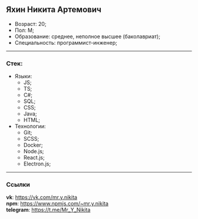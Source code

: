 ## Яхин Никита Артемович
- Возраст: 20;
- Пол: М;
- Образование: среднее, неполное высшее (баколавриат);
- Специальность: программист-инженер;

***
### Стек:
- Языки:
  - JS;
  - TS;
  - C#;
  - SQL;
  - CSS;
  - Java;
  - HTML;
- Технологии:
  - Git;
  - SCSS;
  - Docker;
  - Node.js;
  - React.js;
  - Electron.js;

***
### Ссылки
**vk**: https://vk.com/mr.y.nikita  
**npm**: https://www.npmjs.com/~mr.y.nikita  
**telegram**: https://t.me/Mr_Y_Nikita  
